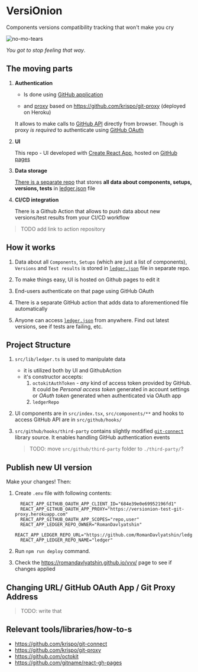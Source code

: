 # VersiOnion

Components versions compatibility tracking that won't make you cry

![no-mo-tears](https://i.giphy.com/media/L95W4wv8nnb9K/giphy.webp)

_You got to stop feeling that way_.

## The moving parts

1. **Authentication**

   - Is done using [GitHub application](https://docs.github.com/en/developers/apps/building-github-apps/creating-a-github-app)

   - and [proxy](https://github.com/RomanDavlyatshin/git-proxy) based on <https://github.com/krispo/git-proxy> (deployed on Heroku)

   It allows to make calls to [GitHub API](https://docs.github.com/en/rest) directly from browser.
   Though is proxy _is required_ to authenticate using [GitHub OAuth](https://docs.github.com/en/developers/apps/building-oauth-apps/authorizing-oauth-apps)

2. **UI**

   This repo - UI developed with [Create React App](https://github.com/facebook/create-react-app), hosted on [GitHub pages](https://pages.github.com/)

3. **Data storage**

   [There is a separate repo](https://github.com/RomanDavlyatshin/ledger) that stores **all data about components, setups, versions, tests** in [ledger.json](https://github.com/RomanDavlyatshin/ledger/blob/main/ledger.json) file

4. **CI/CD integration**

   There is a Github Action that allows to push data about new versions/test results from your CI/CD workflow

> TODO add link to action repository

## How it works

1. Data about all `Components`, `Setups` (which are just a list of components), `Versions` and `Test results` is stored in [`ledger.json`](https://github.com/RomanDavlyatshin/ledger/blob/main/ledger.json) file in separate repo.

2. To make things easy, UI is hosted on Github pages to edit it

3. End-users authenticate on that page using GitHub OAuth

4. There is a separate GitHub action that adds data to aforementioned file automatically

5. Anyone can access [`ledger.json`](https://github.com/RomanDavlyatshin/ledger/blob/main/ledger.json) from anywhere. Find out latest versions, see if tests are failing, etc.

## Project Structure

1. `src/lib/ledger.ts` is used to manipulate data

   - it is utilized both by UI and GithubAction
   - it's constructor accepts:
     1. `octokitAuthToken` - _any_ kind of access token provided by GitHub. It could be _Personal access token_ generated in account settings or _OAuth token_ generated when authenticated via OAuth app
     2. `ledgerRepo`

2. UI components are in `src/index.tsx`, `src/components/**` and hooks to access GitHub API are in `src/github/hooks/`

3. `src/github/hooks/third-party` contains slightly modified [`git-connect`](https://github.com/krispo/git-connect) library source. It enables handling GitHub authentication events

   > TODO: move `src/github/third-party` folder to `./third-party/`?

## Publish new UI version

Make your changes! Then:

1. Create `.env` file with following contents:

   ```env
     REACT_APP_GITHUB_OAUTH_APP_CLIENT_ID="684e39e0e69952196fd1"
     REACT_APP_GITHUB_OAUTH_APP_PROXY="https://versionion-test-git-proxy.herokuapp.com"
     REACT_APP_GITHUB_OAUTH_APP_SCOPES="repo,user"
     REACT_APP_LEDGER_REPO_OWNER="RomanDavlyatshin"
     REACT_APP_LEDGER_REPO_URL="https://github.com/RomanDavlyatshin/ledger"
     REACT_APP_LEDGER_REPO_NAME="ledger"
   ```

2. Run `npm run deploy` command.

3. Check the <https://romandavlyatshin.github.io/vvv/> page to see if changes applied

## Changing URL/ GitHub OAuth App / Git Proxy Address

> TODO: write that

## Relevant tools/libraries/how-to-s

- <https://github.com/krispo/git-connect>
- <https://github.com/krispo/git-proxy>
- <https://github.com/octokit>
- <https://github.com/gitname/react-gh-pages>
